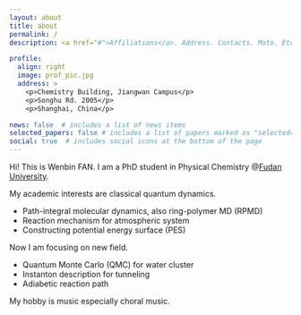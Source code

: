 ```yaml
---
layout: about
title: about
permalink: /
description: <a href="#">Affiliations</a>. Address. Contacts. Moto. Etc.

profile:
  align: right
  image: prof_pic.jpg
  address: >
    <p>Chemistry Building, Jiangwan Campus</p>
    <p>Songhu Rd. 2005</p>
    <p>Shanghai, China</p>

news: false  # includes a list of news items
selected_papers: false # includes a list of papers marked as "selected={true}"
social: true  # includes social icons at the bottom of the page
---
```


Hi! This is Wenbin FAN. I am a PhD student in Physical Chemistry @[Fudan University](https://www.fudan.edu.cn). 

My academic interests are classical quantum dynamics. 

- Path-integral molecular dynamics, also ring-polymer MD (RPMD)
- Reaction mechanism for atmospheric system
- Constructing potential energy surface (PES)

Now I am focusing on new field. 

- Quantum Monte Carlo (QMC) for water cluster
- Instanton description for tunneling
- Adiabetic reaction path

My hobby is music especially choral music. 